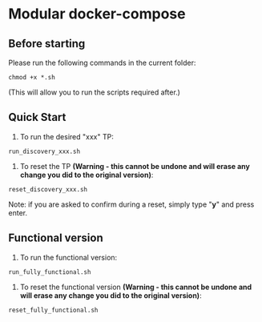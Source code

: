 # Modular docker-compose

## Before starting

Please run the following commands in the current folder:
```
chmod +x *.sh
```
(This will allow you to run the scripts required after.)

## Quick Start

1. To run the desired "xxx" TP:
```
run_discovery_xxx.sh
```
1. To reset the TP **(Warning - this cannot be undone and will erase any change you did to the original version)**:
```
reset_discovery_xxx.sh
```
Note: if you are asked to confirm during a reset, simply type "**y**" and press enter.
## Functional version

1. To run the functional version:
```
run_fully_functional.sh
```
1. To reset the functional version **(Warning - this cannot be undone and will erase any change you did to the original version)**:
```
reset_fully_functional.sh
```
